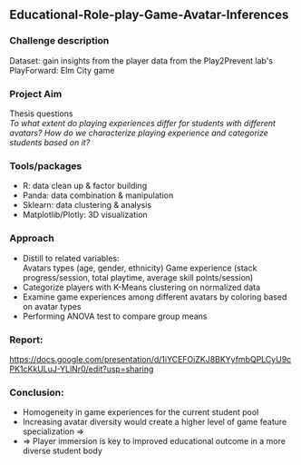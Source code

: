 ## Educational-Role-play-Game-Avatar-Inferences
### Challenge description
Dataset: gain insights from the player data from the Play2Prevent lab's PlayForward: Elm City game <br>

### Project Aim
Thesis questions<br> 
*To what extent do playing experiences differ for students with different avatars? How do we characterize playing experience and categorize students based on it?*

### Tools/packages
- R: data clean up & factor building<br> 
- Panda: data combination & manipulation<br> 
- Sklearn: data clustering & analysis<br> 
- Matplotlib/Plotly: 3D visualization<br> 

### Approach
- Distill to related variables: <br> 
Avatars types (age, gender, ethnicity) Game experience (stack progress/session, total playtime, average skill points/session) <br>
- Categorize players with K-Means clustering on normalized data <br>
- Examine game experiences among different avatars by coloring based on avatar types <br>
- Performing ANOVA test to compare group means<br> 

### Report:
https://docs.google.com/presentation/d/1iYCEFOiZKJ8BKYyfmbQPLCyU9cPK1cKkULuJ-YLlNr0/edit?usp=sharing

### Conclusion:
- Homogeneity in game experiences for the current student pool <br>
- Increasing avatar diversity would create a higher level of game feature specialization => <br>
- => Player immersion is key to improved educational outcome in a more diverse student body

